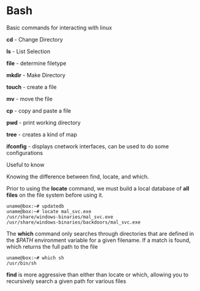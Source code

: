 # Bash

Basic commands for interacting with linux

**cd** - Change Directory

**ls** - List Selection

**file** - determine filetype

**mkdir** - Make Directory

**touch** - create a file

**mv** - move the file

**cp** - copy and paste a file

**pwd** - print working directory

**tree** - creates a kind of map

**ifconfig** - displays cnetwork interfaces, can be used to do some configurations


Useful to know

Knowing the difference between find, locate, and which.


Prior to using the **locate** command, we must build a local database of **all files** on the file system before using it.
~~~
uname@box:~# updatedb
uname@box:~# locate mal_svc.exe
/usr/share/windows-binaries/mal_svc.exe
/usr/share/windows-binaries/backdoors/mal_svc.exe
~~~

The **which** command only searches through directories that are defined in the *$PATH* environment variable for a  given filename. If a  match is found, which returns the full path to the file

~~~
uname@box:~# which sh
/usr/bin/sh
~~~

**find** is more aggressive than either than locate or which, allowing you to recursively search a given path for various files
~~~
~~~

